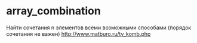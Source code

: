 # array_combination
Найти сочетания n элементов всеми возможными способами (порядок сочетания не важен)
http://www.matburo.ru/tv_komb.php
